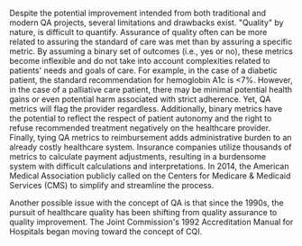 Despite the potential improvement intended from both traditional and modern QA projects, several limitations and drawbacks exist. "Quality" by nature, is difficult to quantify. Assurance of quality often can be more related to assuring the standard of care was met than by assuring a specific metric. By assuming a binary set of outcomes (i.e., yes or no), these metrics become inflexible and do not take into account complexities related to patients' needs and goals of care. For example, in the case of a diabetic patient, the standard recommendation for hemoglobin A1c is <7%. However, in the case of a palliative care patient, there may be minimal potential health gains or even potential harm associated with strict adherence. Yet, QA metrics will flag the provider regardless. Additionally, binary metrics have the potential to reflect the respect of patient autonomy and the right to refuse recommended treatment negatively on the healthcare provider. Finally, tying QA metrics to reimbursement adds administrative burden to an already costly healthcare system. Insurance companies utilize thousands of metrics to calculate payment adjustments, resulting in a burdensome system with difficult calculations and interpretations. In 2014, the American Medical Association publicly called on the Centers for Medicare & Medicaid Services (CMS) to simplify and streamline the process.

Another possible issue with the concept of QA is that since the 1990s, the pursuit of healthcare quality has been shifting from quality assurance to quality improvement. The Joint Commission's 1992 Accreditation Manual for Hospitals began moving toward the concept of CQI.